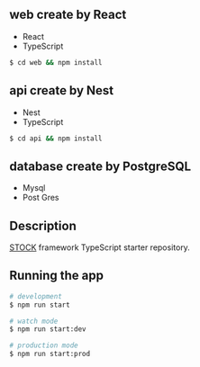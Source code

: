 ## web create by React
- React
- TypeScript

```bash
$ cd web && npm install
```

## api create by Nest
- Nest
- TypeScript

```bash
$ cd api && npm install
```

## database create by PostgreSQL
- Mysql
- Post Gres

## Description
[STOCK](https://github.com/BenzNatthawat/stock) framework TypeScript starter repository.

## Running the app

```bash
# development
$ npm run start

# watch mode
$ npm run start:dev

# production mode
$ npm run start:prod
```